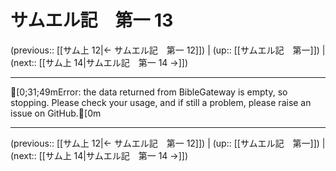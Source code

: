 # サムエル記　第一 13

(previous:: [[サム上 12|← サムエル記　第一 12]]) | (up:: [[サムエル記　第一]]) | (next:: [[サム上 14|サムエル記　第一 14 →]])

***
[0;31;49mError: the data returned from BibleGateway is empty, so stopping. Please check your usage, and if still a problem, please raise an issue on GitHub.[0m

***

(previous:: [[サム上 12|← サムエル記　第一 12]]) | (up:: [[サムエル記　第一]]) | (next:: [[サム上 14|サムエル記　第一 14 →]])
